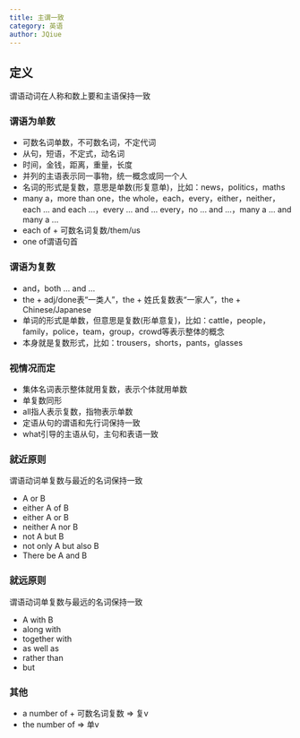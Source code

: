 ```yaml
---
title: 主谓一致
category: 英语
author: JQiue
---
```


## 定义

谓语动词在人称和数上要和主语保持一致

### 谓语为单数

+ 可数名词单数，不可数名词，不定代词
+ 从句，短语，不定式，动名词
+ 时间，金钱，距离，重量，长度
+ 并列的主语表示同一事物，统一概念或同一个人
+ 名词的形式是复数，意思是单数(形复意单)，比如：news，politics，maths
+ many a，more than one，the whole，each，every，either，neither，each ... and each ...，every ... and ... every，no ... and ...，many a ... and many a ...
+ each of + 可数名词复数/them/us
+ one of谓语句首

### 谓语为复数 

+ and，both ... and ...
+ the + adj/done表“一类人”，the + 姓氏复数表“一家人”，the + Chinese/Japanese
+ 单词的形式是单数，但意思是复数(形单意复)，比如：cattle，people，family，police，team，group，crowd等表示整体的概念
+ 本身就是复数形式，比如：trousers，shorts，pants，glasses

### 视情况而定

+ 集体名词表示整体就用复数，表示个体就用单数
+ 单复数同形
+ all指人表示复数，指物表示单数
+ 定语从句的谓语和先行词保持一致
+ what引导的主语从句，主句和表语一致

### 就近原则

谓语动词单复数与最近的名词保持一致

+ A or B
+ either A of B
+ either A or B
+ neither A nor B
+ not A but B
+ not only A but also B
+ There be A and B

### 就远原则

谓语动词单复数与最远的名词保持一致

+ A with B
+ along with
+ together with
+ as well as
+ rather than
+ but

### 其他

+ a number of + 可数名词复数 => 复v
+ the number of => 单v

 


